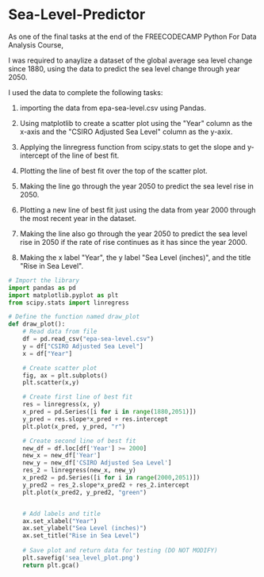 # Sea-Level-Predictor

As one of the final tasks at the end of the FREECODECAMP Python For Data Analysis Course,

I was required to anaylize a dataset of the global average sea level change since 1880, using the data to predict the sea level change through year 2050.

I used the data to complete the following tasks:

1) importing the data from epa-sea-level.csv using Pandas.

2) Using matplotlib to create a scatter plot using the "Year" column as the x-axis and the "CSIRO Adjusted Sea Level" column as the y-axix.

3) Applying the linregress function from scipy.stats to get the slope and y-intercept of the line of best fit. 

4) Plotting the line of best fit over the top of the scatter plot. 

5) Making the line go through the year 2050 to predict the sea level rise in 2050.

6) Plotting a new line of best fit just using the data from year 2000 through the most recent year in the dataset. 

7) Making the line also go through the year 2050 to predict the sea level rise in 2050 if the rate of rise continues as it has since the year 2000.

8) Making the x label "Year", the y label "Sea Level (inches)", and the title "Rise in Sea Level".

```Python
# Import the library 
import pandas as pd
import matplotlib.pyplot as plt
from scipy.stats import linregress

# Define the function named draw_plot
def draw_plot():
    # Read data from file
    df = pd.read_csv("epa-sea-level.csv")
    y = df["CSIRO Adjusted Sea Level"]
    x = df["Year"]

    # Create scatter plot
    fig, ax = plt.subplots()
    plt.scatter(x,y)

    # Create first line of best fit
    res = linregress(x, y)
    x_pred = pd.Series([i for i in range(1880,2051)])
    y_pred = res.slope*x_pred + res.intercept
    plt.plot(x_pred, y_pred, "r")

    # Create second line of best fit
    new_df = df.loc[df['Year'] >= 2000]
    new_x = new_df['Year']
    new_y = new_df['CSIRO Adjusted Sea Level']
    res_2 = linregress(new_x, new_y)
    x_pred2 = pd.Series([i for i in range(2000,2051)])
    y_pred2 = res_2.slope*x_pred2 + res_2.intercept
    plt.plot(x_pred2, y_pred2, "green")


    # Add labels and title
    ax.set_xlabel("Year")
    ax.set_ylabel("Sea Level (inches)")
    ax.set_title("Rise in Sea Level")
    
    # Save plot and return data for testing (DO NOT MODIFY)
    plt.savefig('sea_level_plot.png')
    return plt.gca()
```
